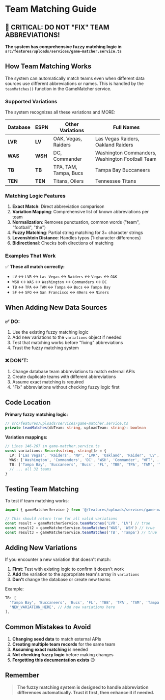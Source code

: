 # Team Matching Guide

## 🚨 CRITICAL: DO NOT "FIX" TEAM ABBREVIATIONS!

**The system has comprehensive fuzzy matching logic in `src/features/uploads/services/game-matcher.service.ts`**

## How Team Matching Works

The system can automatically match teams even when different data sources use different abbreviations or names. This is handled by the `teamMatches()` function in the GameMatcher service.

### Supported Variations

The system recognizes all these variations and MORE:

| Database | ESPN    | Other Variations      | Full Names                                      |
| -------- | ------- | --------------------- | ----------------------------------------------- |
| **LVR**  | **LV**  | OAK, Vegas, Raiders   | Las Vegas Raiders, Oakland Raiders              |
| **WAS**  | **WSH** | DC, Commander         | Washington Commanders, Washington Football Team |
| **TB**   | **TB**  | TPA, TAM, Tampa, Bucs | Tampa Bay Buccaneers                            |
| **TEN**  | **TEN** | Titans, Oilers        | Tennessee Titans                                |

### Matching Logic Features

1. **Exact Match**: Direct abbreviation comparison
2. **Variation Mapping**: Comprehensive list of known abbreviations per team
3. **Normalization**: Removes punctuation, common words ("team", "football", "the")
4. **Fuzzy Matching**: Partial string matching for 3+ character strings
5. **Levenshtein Distance**: Handles typos (1-character differences)
6. **Bidirectional**: Checks both directions of matching

### Examples That Work

✅ **These all match correctly:**

- `LV` ↔ `LVR` ↔ `Las Vegas` ↔ `Raiders` ↔ `Vegas` ↔ `OAK`
- `WSH` ↔ `WAS` ↔ `Washington` ↔ `Commanders` ↔ `DC`
- `TB` ↔ `TPA` ↔ `TAM` ↔ `Tampa` ↔ `Bucs` ↔ `Tampa Bay`
- `SF` ↔ `SFO` ↔ `San Francisco` ↔ `49ers` ↔ `Niners`

## When Adding New Data Sources

### ✅ DO:

1. Use the existing fuzzy matching logic
2. Add new variations to the `variations` object if needed
3. Test that matching works before "fixing" abbreviations
4. Trust the fuzzy matching system

### ❌ DON'T:

1. Change database team abbreviations to match external APIs
2. Create duplicate teams with different abbreviations
3. Assume exact matching is required
4. "Fix" abbreviations without checking fuzzy logic first

## Code Location

**Primary fuzzy matching logic:**

```typescript
// src/features/uploads/services/game-matcher.service.ts
private teamMatches(dbTeam: string, uploadTeam: string): boolean
```

**Variation mappings:**

```typescript
// Lines 146-267 in game-matcher.service.ts
const variations: Record<string, string[]> = {
  LV: ['Las Vegas', 'Raiders', 'NV', 'LVR', 'Oakland', 'Raider', 'LV', 'Vegas', 'OAK', ...],
  WAS: ['Washington', 'Commanders', 'DC', 'WSH', 'Commander', 'WFT', ...],
  TB: ['Tampa Bay', 'Buccaneers', 'Bucs', 'FL', 'TBB', 'TPA', 'TAM', 'Tampa', ...],
  // ... all 32 teams
}
```

## Testing Team Matching

To test if team matching works:

```typescript
import { gameMatcherService } from '@/features/uploads/services/game-matcher.service'

// This should return true for all valid variations
const result = gameMatcherService.teamMatches('LVR', 'LV') // true
const result2 = gameMatcherService.teamMatches('WAS', 'WSH') // true
const result3 = gameMatcherService.teamMatches('TB', 'Tampa') // true
```

## Adding New Variations

If you encounter a new variation that doesn't match:

1. **First**: Test with existing logic to confirm it doesn't work
2. **Add** the variation to the appropriate team's array in `variations`
3. **Don't** change the database or create new teams

Example:

```typescript
TB: [
  'Tampa Bay', 'Buccaneers', 'Bucs', 'FL', 'TBB', 'TPA', 'TAM', 'Tampa',
  'NEW_VARIATION_HERE', // Add new variations here
],
```

## Common Mistakes to Avoid

1. **Changing seed data** to match external APIs
2. **Creating multiple team records** for the same team
3. **Assuming exact matching** is needed
4. **Not checking fuzzy logic** before making changes
5. **Forgetting this documentation exists** 😉

## Remember

> **The fuzzy matching system is designed to handle abbreviation differences automatically. Trust it first, then enhance it if needed.**
